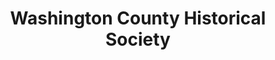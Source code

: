 ---
layout: repo
title: "Washington County Historical Society"
id: 12466
permalink: repos/12466/
---